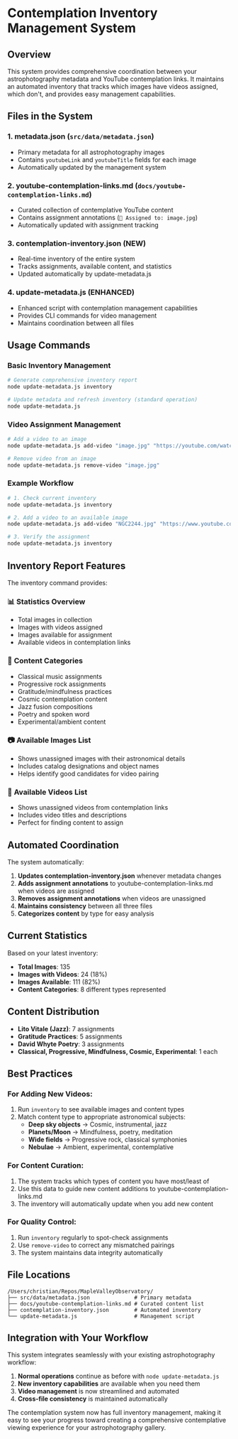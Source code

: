 # Contemplation Inventory Management System

## Overview

This system provides comprehensive coordination between your astrophotography metadata and YouTube contemplation links. It maintains an automated inventory that tracks which images have videos assigned, which don't, and provides easy management capabilities.

## Files in the System

### 1. **metadata.json** (`src/data/metadata.json`)
- Primary metadata for all astrophotography images
- Contains `youtubeLink` and `youtubeTitle` fields for each image
- Automatically updated by the management system

### 2. **youtube-contemplation-links.md** (`docs/youtube-contemplation-links.md`)
- Curated collection of contemplative YouTube content
- Contains assignment annotations (`🎯 Assigned to: image.jpg`)
- Automatically updated with assignment tracking

### 3. **contemplation-inventory.json** (NEW)
- Real-time inventory of the entire system
- Tracks assignments, available content, and statistics
- Updated automatically by update-metadata.js

### 4. **update-metadata.js** (ENHANCED)
- Enhanced script with contemplation management capabilities
- Provides CLI commands for video management
- Maintains coordination between all files

## Usage Commands

### Basic Inventory Management

```bash
# Generate comprehensive inventory report
node update-metadata.js inventory

# Update metadata and refresh inventory (standard operation)
node update-metadata.js
```

### Video Assignment Management

```bash
# Add a video to an image
node update-metadata.js add-video "image.jpg" "https://youtube.com/watch?v=..." "Video Title"

# Remove video from an image
node update-metadata.js remove-video "image.jpg"
```

### Example Workflow

```bash
# 1. Check current inventory
node update-metadata.js inventory

# 2. Add a video to an available image
node update-metadata.js add-video "NGC2244.jpg" "https://www.youtube.com/watch?v=abc123" "Peaceful Space Music"

# 3. Verify the assignment
node update-metadata.js inventory
```

## Inventory Report Features

The inventory command provides:

### 📊 **Statistics Overview**
- Total images in collection
- Images with videos assigned
- Images available for assignment
- Available videos in contemplation links

### 🎨 **Content Categories**
- Classical music assignments
- Progressive rock assignments  
- Gratitude/mindfulness practices
- Cosmic contemplation content
- Jazz fusion compositions
- Poetry and spoken word
- Experimental/ambient content

### 📷 **Available Images List**
- Shows unassigned images with their astronomical details
- Includes catalog designations and object names
- Helps identify good candidates for video pairing

### 🎵 **Available Videos List**
- Shows unassigned videos from contemplation links
- Includes video titles and descriptions
- Perfect for finding content to assign

## Automated Coordination

The system automatically:

1. **Updates contemplation-inventory.json** whenever metadata changes
2. **Adds assignment annotations** to youtube-contemplation-links.md when videos are assigned
3. **Removes assignment annotations** when videos are unassigned
4. **Maintains consistency** between all three files
5. **Categorizes content** by type for easy analysis

## Current Statistics

Based on your latest inventory:
- **Total Images**: 135
- **Images with Videos**: 24 (18%)
- **Images Available**: 111 (82%)
- **Content Categories**: 8 different types represented

## Content Distribution

- **Lito Vitale (Jazz)**: 7 assignments
- **Gratitude Practices**: 5 assignments  
- **David Whyte Poetry**: 3 assignments
- **Classical, Progressive, Mindfulness, Cosmic, Experimental**: 1 each

## Best Practices

### For Adding New Videos:
1. Run `inventory` to see available images and content types
2. Match content type to appropriate astronomical subjects:
   - **Deep sky objects** → Cosmic, instrumental, jazz
   - **Planets/Moon** → Mindfulness, poetry, meditation
   - **Wide fields** → Progressive rock, classical symphonies
   - **Nebulae** → Ambient, experimental, contemplative

### For Content Curation:
1. The system tracks which types of content you have most/least of
2. Use this data to guide new content additions to youtube-contemplation-links.md
3. The inventory will automatically update when you add new content

### For Quality Control:
1. Run `inventory` regularly to spot-check assignments
2. Use `remove-video` to correct any mismatched pairings
3. The system maintains data integrity automatically

## File Locations

```
/Users/christian/Repos/MapleValleyObservatory/
├── src/data/metadata.json              # Primary metadata
├── docs/youtube-contemplation-links.md # Curated content list  
├── contemplation-inventory.json        # Automated inventory
└── update-metadata.js                  # Management script
```

## Integration with Your Workflow

This system integrates seamlessly with your existing astrophotography workflow:

1. **Normal operations** continue as before with `node update-metadata.js`
2. **New inventory capabilities** are available when you need them
3. **Video management** is now streamlined and automated
4. **Cross-file consistency** is maintained automatically

The contemplation system now has full inventory management, making it easy to see your progress toward creating a comprehensive contemplative viewing experience for your astrophotography gallery.
